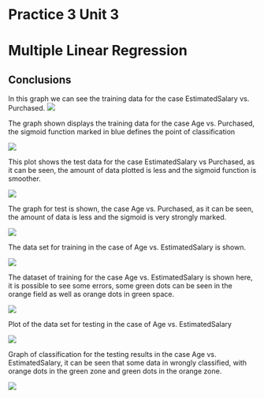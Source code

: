# Practice 3 Unit 3
# Multiple Linear Regression

## Conclusions
In this graph we can see the training data for the case EstimatedSalary vs. Purchased.
![](https://github.com/rolandoarellano69/DataMining/blob/Unit3/Practice/Unit3/Practice3/img/1.png)

The graph shown displays the training data for the case Age vs. Purchased, the sigmoid function marked in blue defines the point of classification

![](https://github.com/rolandoarellano69/DataMining/blob/Unit3/Practice/Unit3/Practice3/img/2.png)

This plot shows the test data for the case EstimatedSalary vs Purchased, as it can be seen, the amount of data plotted is less and the sigmoid function is smoother.

![](https://github.com/rolandoarellano69/DataMining/blob/Unit3/Practice/Unit3/Practice3/img/3.png)

The graph for test is shown, the case Age vs. Purchased, as it can be seen, the amount of data is less and the sigmoid is very strongly marked.

![](https://github.com/rolandoarellano69/DataMining/blob/Unit3/Practice/Unit3/Practice3/img/4.png)

The data set for training in the case of Age vs. EstimatedSalary is shown.

![](https://github.com/rolandoarellano69/DataMining/blob/Unit3/Practice/Unit3/Practice3/img/5.png)

The dataset of training for the case Age vs. EstimatedSalary is shown here, it is possible to see some errors, some green dots can be seen in the orange field as well as orange dots in green space.

![](https://github.com/rolandoarellano69/DataMining/blob/Unit3/Practice/Unit3/Practice3/img/6.png)

Plot of the data set for testing in the case of Age vs. EstimatedSalary

![](https://github.com/rolandoarellano69/DataMining/blob/Unit3/Practice/Unit3/Practice3/img/7.png)

Graph of classification for the testing results in the case Age vs. EstimatedSalary, it can be seen that some data in wrongly classified, with orange dots in the green zone and green dots in the orange zone.

![](https://github.com/rolandoarellano69/DataMining/blob/Unit3/Practice/Unit3/Practice3/img/8.png)
